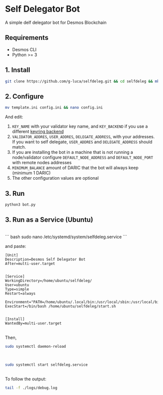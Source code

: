 # Self Delegator Bot

A simple delf delegator bot for Desmos Blockchain

## Requirements

* Desmos CLI
* Python >= 3

## 1\. Install

``` bash
git clone https://github.com/g-luca/selfdeleg.git && cd selfdeleg && mkdir logs
```

## 2\. Configure

``` bash
mv template.ini config.ini && nano config.ini
```

And edit:

1. `KEY_NAME` with your validator key name, and `KEY_BACKEND` if you use a different [keyring backend](https://docs.cosmos.network/v0.42/run-node/keyring.html)
2. `VALIDATOR_ADDRES`, `USER_ADDRES`, `DELEGATE_ADDRESS`, with your addresses.
If you want to self delegate, `USER_ADDRES` and `DELEGATE_ADDRESS` should match.
3. If you are installing the bot in a machine that is not running a node/validator configure `DEFAULT_NODE_ADDRESS` and `DEFAULT_NODE_PORT` with remote nodes addresses
4. `MINIMUM_BALANCE` amount of DARIC that the bot will always keep (minimum 1 DARIC)
5. The other configuration values are optional

## 3\. Run

``` bash
python3 bot.py
```

## 3\. Run as a Service \(Ubuntu\)
<br>
``` bash
sudo nano /etc/systemd/system/selfdeleg.service
```

and paste:

````
[Unit]
Description=Desmos Self Delegator Bot
After=multi-user.target


[Service]
WorkingDirectory=/home/ubuntu/selfdeleg/
User=ubuntu
Type=simple
Restart=always

Environment="PATH=/home/ubuntu/.local/bin:/usr/local/sbin:/usr/local/bin:/usr/sbin:/usr/bin"
ExecStart=/bin/bash /home/ubuntu/selfdeleg/start.sh


[Install]
WantedBy=multi-user.target
````
<br>
Then,

``` bash
sudo systemctl daemon-reload
```
<br>

``` bash
sudo systemctl start selfdeleg.service
```
<br>
To follow the output:
<br>

``` bash
tail -f ./logs/debug.log
```

